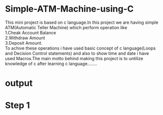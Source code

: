 # Simple-ATM-Machine-using-C

This mini project is based on c language.In this project we are having simple ATM(Automatic Teller Machine) which perform operation like<br>
1.Cheak Account Balance <br />
2.Withdraw Amount <br />
3.Deposit Amount.<br />
To achive these operations i have used basic concept of c language(Loops and Decision Control statements) and also to show time and date 
i have used Macros.The main motto behind making this project is to untilize knowledge of c after learning c language........

# output

# Step 1

